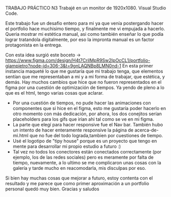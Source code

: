 TRABAJO PRÁCTICO N3
Trabajé en un monitor de 1920x1080. Visual Studio Code.

Este trabajo fue un desafio entero para mi ya que venía postergando hacer el portfolio hace muchisimo tiempo, y finalmente me vi empujada  a hacerlo.
Queria mostrar mi estética manual, asi como también enseñar lo que podía lograr tratandola digitalmente, por eso la impronta manual es un factor protagonista en la entrega.

Con esta idea surgió este boceto -> https://www.figma.com/design/H4t7CrilMpR9Sw2IpOcCL1/portfolio-giampietro?node-id=306-3&t=9gnLAQNBp8LMN0nd-1
En esta primer instancia maqueté lo que me gustaría que mi trabajo tenga, que elementos sentían que me representaban a mi y a mi forma de trabajar, que estética, y demás. Hay muchos cambios que hice que no fueron representados en el figma por una cuestión de optimización de tiempos.
Ya yendo de pleno a lo que es el html, tengo varias cosas que aclarar.

 - Por una cuestión de tiempos, no pude hacer las animaciones con componentes que si hice en el figma, esto me gustaría poder hacerlo en otro momento con más dedicación, por ahora, los dos conejitos serían placeholders para los gifs que irían ahi tal como se ve en mi figma.
 - La parte que elegí para hacer responsive fue el Nav bar. También hubo un intento de hacer enteramente responsive la página de acerca-de-mi.html que no fue del todo lograda,tambien por cuestiones de tiempo.
 - Usé el logotipo de "tipy house" porque es un proyecto que tengo en mente para desarrollar mi propio estudio a futuro :)
 - Tal vez no todos los conectores están conectados correctamente (por ejemplo, los de las redes sociales) pero es meramente por falta de tiempo, nuevamente, a lo ultimo se me complicaron unas cosas con la galería y tarde mucho en reacomodarla, mis disculpas por eso.

Si bien hay muchas cosas que mejorar a futuro, estoy contenta con el resultado y me parece que como primer aproximación a un portfolio personal quedó muy bien.
Gracias y saludos
